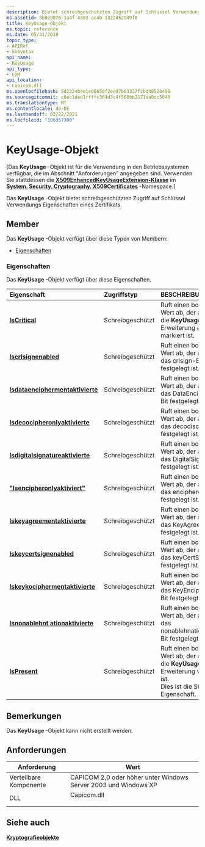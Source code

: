 ```yaml
---
description: Bietet schreibgeschützten Zugriff auf Schlüssel Verwendungs Eigenschaften eines Zertifikats.
ms.assetid: 8b8e9076-1a4f-4383-ac4b-1322d52949f0
title: KeyUsage-Objekt
ms.topic: reference
ms.date: 05/31/2018
topic_type:
- APIRef
- kbSyntax
api_name:
- KeyUsage
api_type:
- COM
api_location:
- Capicom.dll
ms.openlocfilehash: 5d2324b4e1e06650f2eed7b63337f2bd48520498
ms.sourcegitcommit: c8ec1ded1ffffc364d3c4f560bb2171da0dc5040
ms.translationtype: MT
ms.contentlocale: de-DE
ms.lasthandoff: 03/22/2021
ms.locfileid: "106357300"
---
```

# <a name="keyusage-object"></a>KeyUsage-Objekt

\[Das **KeyUsage** -Objekt ist für die Verwendung in den Betriebssystemen verfügbar, die im Abschnitt "Anforderungen" angegeben sind. Verwenden Sie stattdessen die [**X509EnhancedKeyUsageExtension-Klasse**](/dotnet/api/system.security.cryptography.x509certificates.x509enhancedkeyusageextension?view=netcore-3.1) im [**System. Security. Cryptography. X509Certificates**](/dotnet/api/system.security.cryptography.x509certificates.publickey.-ctor?view=netcore-3.1) -Namespace.\]

Das **KeyUsage** -Objekt bietet schreibgeschützten Zugriff auf Schlüssel Verwendungs Eigenschaften eines Zertifikats.

## <a name="members"></a>Member

Das **KeyUsage** -Objekt verfügt über diese Typen von Membern:

-   [Eigenschaften](#properties)

### <a name="properties"></a>Eigenschaften

Das **KeyUsage** -Objekt verfügt über diese Eigenschaften.



| Eigenschaft                                                                           | Zugriffstyp          | BESCHREIBUNG                                                                                                                                 |
|:-----------------------------------------------------------------------------------|:---------------------|:--------------------------------------------------------------------------------------------------------------------------------------------|
| [**IsCritical**](keyusage-iscritical.md)<br/>                               | Schreibgeschützt<br/> | Ruft einen booleschen Wert ab, der angibt, ob die **KeyUsage** -Erweiterung als kritisch markiert ist.<br/>                                  |
| [**Iscrlsignenabled**](keyusage-iscrlsignenabled.md)<br/>                   | Schreibgeschützt<br/> | Ruft einen booleschen Wert ab, der angibt, ob das crlsign-Bit festgelegt ist.<br/>                                                         |
| [**Isdataenciphermentaktivierte**](keyusage-isdataenciphermentenabled.md)<br/> | Schreibgeschützt<br/> | Ruft einen booleschen Wert ab, der angibt, ob das DataEncipherment-Bit festgelegt ist.<br/>                                                |
| [**Isdecocipheronlyaktivierte**](keyusage-isdecipheronlyenabled.md)<br/>         | Schreibgeschützt<br/> | Ruft einen booleschen Wert ab, der angibt, ob das decodische Bit festgelegt ist.<br/>                                                    |
| [**Isdigitalsignatureaktivierte**](keyusage-isdigitalsignatureenabled.md)<br/> | Schreibgeschützt<br/> | Ruft einen booleschen Wert ab, der angibt, ob das DigitalSignature-Bit festgelegt ist.<br/>                                                |
| [**"Isencipheronlyaktiviert"**](keyusage-isencipheronlyenabled.md)<br/>         | Schreibgeschützt<br/> | Ruft einen booleschen Wert ab, der angibt, ob das encipheronly-Bit festgelegt ist.<br/>                                                    |
| [**Iskeyagreementaktivierte**](keyusage-iskeyagreementenabled.md)<br/>         | Schreibgeschützt<br/> | Ruft einen booleschen Wert ab, der angibt, ob das KeyAgreement-Bit festgelegt ist.<br/>                                                    |
| [**Iskeycertsignenabled**](keyusage-iskeycertsignenabled.md)<br/>           | Schreibgeschützt<br/> | Ruft einen booleschen Wert ab, der angibt, ob das keyCertSign-Bit festgelegt ist.<br/>                                                     |
| [**Iskeykociphermentaktivierte**](keyusage-iskeyenciphermentenabled.md)<br/>   | Schreibgeschützt<br/> | Ruft einen booleschen Wert ab, der angibt, ob das KeyEncipherment-Bit festgelegt ist.<br/>                                                 |
| [**Isnonablehnt ationaktivierte**](keyusage-isnonrepudiationenabled.md)<br/>     | Schreibgeschützt<br/> | Ruft einen booleschen Wert ab, der angibt, ob das nonablehnationaktivierte Bit festgelegt ist.<br/>                                           |
| [**IsPresent**](keyusage-ispresent.md)<br/>                                 | Schreibgeschützt<br/> | Ruft einen booleschen Wert ab, der angibt, ob die **KeyUsage** -Erweiterung vorhanden ist.<br/> Dies ist die Standard Eigenschaft.<br/> |



 

## <a name="remarks"></a>Bemerkungen

Das **KeyUsage** -Objekt kann nicht erstellt werden.

## <a name="requirements"></a>Anforderungen



| Anforderung | Wert |
|----------------------------|----------------------------------------------------------------------------------------|
| Verteilbare Komponente<br/> | CAPICOM 2,0 oder höher unter Windows Server 2003 und Windows XP<br/>                  |
| DLL<br/>             | <dl> <dt>Capicom.dll</dt> </dl> |



## <a name="see-also"></a>Siehe auch

<dl> <dt>

[**Kryptografieobjekte**](cryptography-objects.md)
</dt> </dl>

 

 
